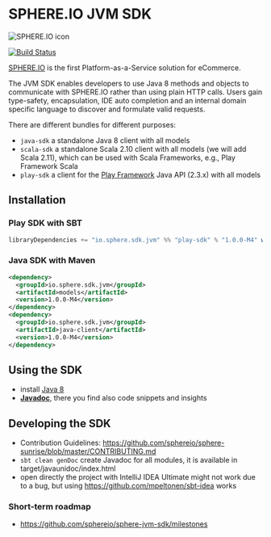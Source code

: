 # SPHERE.IO JVM SDK

![SPHERE.IO icon](https://admin.sphere.io/assets/images/sphere_logo_rgb_long.png)

[![Build Status](https://travis-ci.org/sphereio/sphere-jvm-sdk.png?branch=master)](https://travis-ci.org/sphereio/sphere-jvm-sdk)

[SPHERE.IO](http://sphere.io) is the first Platform-as-a-Service solution for eCommerce.

The JVM SDK enables developers to use Java 8 methods and objects to communicate with SPHERE.IO rather than using plain HTTP calls.
Users gain type-safety, encapsulation, IDE auto completion and an internal domain specific language to discover and formulate valid requests.

There are different bundles for different purposes:

* ```java-sdk``` a standalone Java 8 client with all models
* ```scala-sdk``` a standalone Scala 2.10 client with all models (we will add Scala 2.11), which can be used with Scala Frameworks, e.g., Play Framework Scala
* ```play-sdk``` a client for the [Play Framework](http://www.playframework.com/) Java API (2.3.x) with all models
 
## Installation

### Play SDK with SBT

````scala
libraryDependencies += "io.sphere.sdk.jvm" %% "play-sdk" % "1.0.0-M4" withSources()
````

### Java SDK with Maven

````xml
<dependency>
  <groupId>io.sphere.sdk.jvm</groupId>
  <artifactId>models</artifactId>
  <version>1.0.0-M4</version>
</dependency>
<dependency>
  <groupId>io.sphere.sdk.jvm</groupId>
  <artifactId>java-client</artifactId>
  <version>1.0.0-M4</version>
</dependency>
````


## Using the SDK 
* install [Java 8](http://www.oracle.com/technetwork/java/javase/downloads/jdk8-downloads-2133151.html)
* <strong>[Javadoc](http://sphereio.github.io/sphere-jvm-sdk/javadoc/master/index.html)</strong>, there you find also code snippets and insights
 
## Developing the SDK
 
 * Contribution Guidelines: https://github.com/sphereio/sphere-sunrise/blob/master/CONTRIBUTING.md
 * `sbt clean genDoc` create Javadoc for all modules, it is available in target/javaunidoc/index.html
 * open directly the project with IntelliJ IDEA Ultimate might not work due to a bug, but using https://github.com/mpeltonen/sbt-idea works

### Short-term roadmap
* https://github.com/sphereio/sphere-jvm-sdk/milestones

